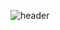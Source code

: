 ![header](https://capsule-render.vercel.app/api?type=waving&color=0:1F51FF,100:13294B&text=Hi,%20I%27m%20Efe!%20%F0%9F%91%8B&animation=scaleIn&height=200&&fontSize=24&fontAlignY=40&fontAlignX=50&fontColor=FFFFFF)


<!--
**EEXimium/EEXimium** is a ✨ _special_ ✨ repository because its `README.md` (this file) appears on your GitHub profile.

Here are some ideas to get you started:

- 🔭 I’m currently working on ...
- 🌱 I’m currently learning ...
- 👯 I’m looking to collaborate on ...
- 🤔 I’m looking for help with ...
- 💬 Ask me about ...
- 📫 How to reach me: ...
- 😄 Pronouns: ...
- ⚡ Fun fact: ...
-->
